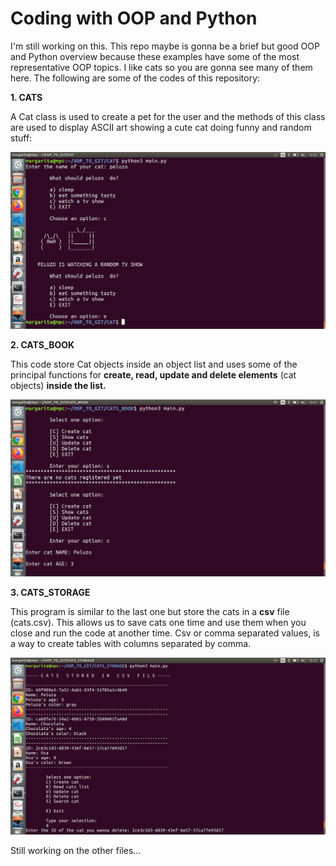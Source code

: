# Coding with OOP and Python

I'm still working on this. This repo maybe is gonna be a brief but good OOP and Python overview because these examples have some of the most representative OOP topics.
I like cats so you are gonna see many of them here. The following are some of the codes of this repository:

**1. CATS**

A Cat class is used to create a pet for the user and the methods of this class are used to display ASCII art showing a cute cat doing funny and random stuff:

![Cat in the screen](readme_screenshots/cat.png "Cat in the screen")

**2. CATS_BOOK**

This code store Cat objects inside an object list and uses some of the principal functions for **create, read, update and
delete elements** (cat objects) **inside the list.**

![Cats book](readme_screenshots/cats_book.png "Cats book")

**3. CATS_STORAGE**

This program is similar to the last one but store the cats in a **csv** file (cats.csv). This allows us to save cats one time and use them when you close and run the code at another time. Csv or comma separated values, is a way to create tables with columns separated by comma. 

![Cats storage](readme_screenshots/cats_storage.png "Cats storage")

Still working on the other files...


